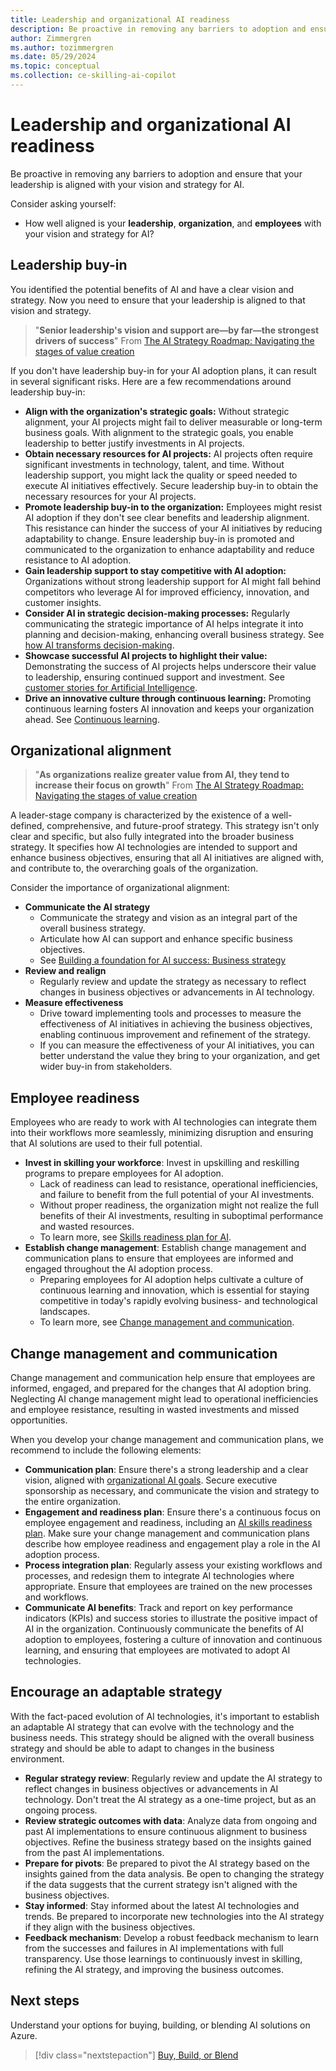 ```yaml
---
title: Leadership and organizational AI readiness
description: Be proactive in removing any barriers to adoption and ensure that your leadership is aligned with your vision and strategy for AI.
author: Zimmergren
ms.author: tozimmergren
ms.date: 05/29/2024
ms.topic: conceptual
ms.collection: ce-skilling-ai-copilot
---
```


# Leadership and organizational AI readiness

Be proactive in removing any barriers to adoption and ensure that your leadership is aligned with your vision and strategy for AI.

Consider asking yourself:

- How well aligned is your **leadership**, **organization**, and **employees** with your vision and strategy for AI?

## Leadership buy-in

You identified the potential benefits of AI and have a clear vision and strategy. Now you need to ensure that your leadership is aligned to that vision and strategy.

> "**Senior leadership's vision and support are—by far—the strongest drivers of success**"
> From [The AI Strategy Roadmap: Navigating the stages of value creation](https://www.microsoft.com/microsoft-cloud/blog/2024/04/03/the-ai-strategy-roadmap-navigating-the-stages-of-value-creation/)

If you don't have leadership buy-in for your AI adoption plans, it can result in several significant risks. Here are a few recommendations around leadership buy-in:

- **Align with the organization's strategic goals:** Without strategic alignment, your AI projects might fail to deliver measurable or long-term business goals. With alignment to the strategic goals, you enable leadership to better justify investments in AI projects.
- **Obtain necessary resources for AI projects:** AI projects often require significant investments in technology, talent, and time. Without leadership support, you might lack the quality or speed needed to execute AI initiatives effectively. Secure leadership buy-in to obtain the necessary resources for your AI projects.
- **Promote leadership buy-in to the organization:** Employees might resist AI adoption if they don't see clear benefits and leadership alignment. This resistance can hinder the success of your AI initiatives by reducing adaptability to change. Ensure leadership buy-in is promoted and communicated to the organization to enhance adaptability and reduce resistance to AI adoption.
- **Gain leadership support to stay competitive with AI adoption:** Organizations without strong leadership support for AI might fall behind competitors who leverage AI for improved efficiency, innovation, and customer insights.
- **Consider AI in strategic decision-making processes:** Regularly communicating the strategic importance of AI helps integrate it into planning and decision-making, enhancing overall business strategy. See [how AI transforms decision-making](https://www.weforum.org/agenda/2023/09/how-artificial-intelligence-will-transform-decision-making/).
- **Showcase successful AI projects to highlight their value:** Demonstrating the success of AI projects helps underscore their value to leadership, ensuring continued support and investment. See [customer stories for Artificial Intelligence](https://customers.microsoft.com/en-us/search?sq=&ff=story_product_categories%26%3EArtificial%20Intelligence&p=0&so=cam_rank%20desc).
- **Drive an innovative culture through continuous learning:** Promoting continuous learning fosters AI innovation and keeps your organization ahead. See [Continuous learning](/azure/cloud-adoption-framework/innovate/considerations/learn#continuous-learning).

## Organizational alignment

> "**As organizations realize greater value from AI, they tend to increase their focus on growth**"
> From [The AI Strategy Roadmap: Navigating the stages of value creation](https://www.microsoft.com/microsoft-cloud/blog/2024/04/03/the-ai-strategy-roadmap-navigating-the-stages-of-value-creation/)

A leader-stage company is characterized by the existence of a well-defined, comprehensive, and future-proof strategy. This strategy isn't only clear and specific, but also fully integrated into the broader business strategy. It specifies how AI technologies are intended to support and enhance business objectives, ensuring that all AI initiatives are aligned with, and contribute to, the overarching goals of the organization.

Consider the importance of organizational alignment:

- **Communicate the AI strategy**
  - Communicate the strategy and vision as an integral part of the overall business strategy.
  - Articulate how AI can support and enhance specific business objectives.
  - See [Building a foundation for AI success: Business strategy](https://www.microsoft.com/microsoft-cloud/blog/2023/11/01/building-a-foundation-for-ai-success-business-strategy/)
- **Review and realign**
  - Regularly review and update the strategy as necessary to reflect changes in business objectives or advancements in AI technology.
- **Measure effectiveness**
  - Drive toward implementing tools and processes to measure the effectiveness of AI initiatives in achieving the business objectives, enabling continuous improvement and refinement of the strategy.
  - If you can measure the effectiveness of your AI initiatives, you can better understand the value they bring to your organization, and get wider buy-in from stakeholders.

## Employee readiness

Employees who are ready to work with AI technologies can integrate them into their workflows more seamlessly, minimizing disruption and ensuring that AI solutions are used to their full potential.

- **Invest in skilling your workforce**: Invest in upskilling and reskilling programs to prepare employees for AI adoption.
  - Lack of readiness can lead to resistance, operational inefficiencies, and failure to benefit from the full potential of your AI investments.
  - Without proper readiness, the organization might not realize the full benefits of their AI investments, resulting in suboptimal performance and wasted resources.
  - To learn more, see [Skills readiness plan for AI](./skills-readiness-ai.md).
- **Establish change management**: Establish change management and communication plans to ensure that employees are informed and engaged throughout the AI adoption process.
  - Preparing employees for AI adoption helps cultivate a culture of continuous learning and innovation, which is essential for staying competitive in today's rapidly evolving business- and technological landscapes.
  - To learn more, see [Change management and communication](#change-management-and-communication).

## Change management and communication

Change management and communication help ensure that employees are informed, engaged, and prepared for the changes that AI adoption bring. Neglecting AI change management might lead to operational inefficiencies and employee resistance, resulting in wasted investments and missed opportunities.

When you develop your change management and communication plans, we recommend to include the following elements:

- **Communication plan**: Ensure there's a strong leadership and a clear vision, aligned with [organizational AI goals](./business-outcomes-goals.md#define-goals). Secure executive sponsorship as necessary, and communicate the vision and strategy to the entire organization.
- **Engagement and readiness plan**: Ensure there's a continuous focus on employee engagement and readiness, including an [AI skills readiness plan](./skills-readiness-ai.md). Make sure your change management and communication plans describe how employee readiness and engagement play a role in the AI adoption process.
- **Process integration plan**: Regularly assess your existing workflows and processes, and redesign them to integrate AI technologies where appropriate. Ensure that employees are trained on the new processes and workflows.
- **Communicate AI benefits**: Track and report on key performance indicators (KPIs) and success stories to illustrate the positive impact of AI in the organization. Continuously communicate the benefits of AI adoption to employees, fostering a culture of innovation and continuous learning, and ensuring that employees are motivated to adopt AI technologies.

## Encourage an adaptable strategy

With the fact-paced evolution of AI technologies, it's important to establish an adaptable AI strategy that can evolve with the technology and the business needs. This strategy should be aligned with the overall business strategy and should be able to adapt to changes in the business environment.

- **Regular strategy review**: Regularly review and update the AI strategy to reflect changes in business objectives or advancements in AI technology. Don't treat the AI strategy as a one-time project, but as an ongoing process.
- **Review strategic outcomes with data**: Analyze data from ongoing and past AI implementations to ensure continuous alignment to business objectives. Refine the business strategy based on the insights gained from the past AI implementations.
- **Prepare for pivots**: Be prepared to pivot the AI strategy based on the insights gained from the data analysis. Be open to changing the strategy if the data suggests that the current strategy isn't aligned with the business objectives.
- **Stay informed**: Stay informed about the latest AI technologies and trends. Be prepared to incorporate new technologies into the AI strategy if they align with the business objectives.
- **Feedback mechanism**: Develop a robust feedback mechanism to learn from the successes and failures in AI implementations with full transparency. Use those learnings to continuously invest in skilling, refining the AI strategy, and improving the business outcomes.

## Next steps

Understand your options for buying, building, or blending AI solutions on Azure.

> [!div class="nextstepaction"]
> [Buy, Build, or Blend](./buy-build-blend.md)
